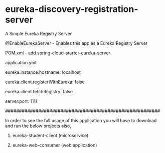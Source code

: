 # eureka-discovery-registration-server
A Simple Eureka Registry Server

@EnableEurekaServer - Enables this app as a Eureka Registry Server

POM.xml - add spring-cloud-starter-eureka-server

application.yml 

eureka.instance.hostname: localhost
    
eureka.client.registerWithEureka: false
    
eureka.client.fetchRegistry: false

server.port: 1111

########################################################

In order to see the full usage of this application you will have to download and run the below projects also,

1. eureka-student-client (microservice)

2. eureka-web-consumer (web application)




